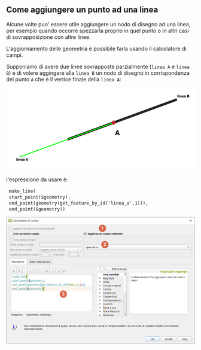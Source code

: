 ## Come aggiungere un punto ad una linea

Alcune volte puo' essere utile aggiungere un nodo di disegno ad una linea, per esempio quando occorre spezzarla proprio in quel punto o in altri casi di sovrapposizione con altre linee.

L'aggiornamento delle geometria è possibile farla usando il calcolatore di campi.

Supponiamo di avere due linee sovrapposte parzialmente (`linea A` e `linea B`) e di volere aggingere alla `linea B` un nodo di disegno in corrispondenza del punto `A` che è il vertice finale della `linea A`:

![](/img/esempi/add_punto_a_linea/img_01.png)


l'espressione da usare è:

```
 make_line(  
 start_point($geometry), 
 end_point(geometry(get_feature_by_id('linea_a',1))),
 end_point($geometry))
 ```

 ![](/img/esempi/add_punto_a_linea/img_02.png)